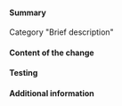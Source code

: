 <!-- HOW TO USE: Under each "#### Heading" below, enter information relevant to your pull request.
Comment blocks, surrounded with <!–– and ––>, won't be visible in the actual post.-->

#### Summary
Category "Brief description"
<!-- This section should consist of exactly one line, edit the one above.
Available categories are: Ultica, Ultica-iso, Chibi-Ultica, Altica, NeoDays, RetroDays, HitButton, NeoDays, MSX, BLB, MD, HM, Smap, Larwick, Infrastructure.-->

#### Content of the change

<!-- Explain what does this pull request contain. -->

#### Testing

<!-- If applicable include screenshots of the sprites in game.
For non-sprite contribution explain what you did to verify your changes are correct and how others can verify them.-->

#### Additional information
